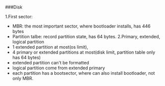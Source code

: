###Disk

1.First sector: 
  * MBR: the most important sector, where bootloader installs, has 446 bytes
  * Partition talbe: record partition state, has 64 bytes.
2.Primary, extended, logical partition
  * 1 extended partition at most(os limit),
  * 4 primary or extended partitions at most(disk limit, partition table only has 64 bytes)
  * extended partition can't be formatted
  * logical partition come from extended primary
  * each partition has a bootsector, where can also install bootloader, not only MBR.
